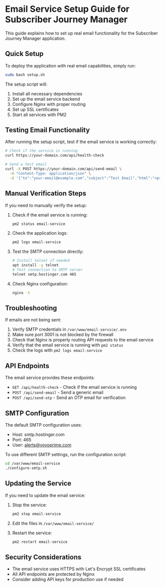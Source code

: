 
# Email Service Setup Guide for Subscriber Journey Manager

This guide explains how to set up real email functionality for the Subscriber Journey Manager application.

## Quick Setup

To deploy the application with real email capabilities, simply run:

```bash
sudo bash setup.sh
```

The setup script will:
1. Install all necessary dependencies
2. Set up the email service backend
3. Configure Nginx with proper routing
4. Set up SSL certificates
5. Start all services with PM2

## Testing Email Functionality

After running the setup script, test if the email service is working correctly:

```bash
# Check if the service is running
curl https://your-domain.com/api/health-check

# Send a test email
curl -X POST https://your-domain.com/api/send-email \
  -H "Content-Type: application/json" \
  -d '{"to":"your-email@example.com","subject":"Test Email","html":"<p>This is a test email</p>"}'
```

## Manual Verification Steps

If you need to manually verify the setup:

1. Check if the email service is running:
   ```bash
   pm2 status email-service
   ```

2. Check the application logs:
   ```bash
   pm2 logs email-service
   ```

3. Test the SMTP connection directly:
   ```bash
   # Install telnet if needed
   apt install -y telnet
   # Test connection to SMTP server
   telnet smtp.hostinger.com 465
   ```

4. Check Nginx configuration:
   ```bash
   nginx -t
   ```

## Troubleshooting

If emails are not being sent:

1. Verify SMTP credentials in `/var/www/email-service/.env`
2. Make sure port 3001 is not blocked by the firewall
3. Check that Nginx is properly routing API requests to the email service
4. Verify that the email service is running with `pm2 status`
5. Check the logs with `pm2 logs email-service`

## API Endpoints

The email service provides these endpoints:

- `GET /api/health-check` - Check if the email service is running
- `POST /api/send-email` - Send a generic email
- `POST /api/send-otp` - Send an OTP email for verification

## SMTP Configuration

The default SMTP configuration uses:
- Host: smtp.hostinger.com
- Port: 465
- User: alerts@yoyoprime.com

To use different SMTP settings, run the configuration script:
```bash
cd /var/www/email-service
./configure-smtp.sh
```

## Updating the Service

If you need to update the email service:

1. Stop the service:
   ```bash
   pm2 stop email-service
   ```

2. Edit the files in `/var/www/email-service/`

3. Restart the service:
   ```bash
   pm2 restart email-service
   ```

## Security Considerations

- The email service uses HTTPS with Let's Encrypt SSL certificates
- All API endpoints are protected by Nginx
- Consider adding API keys for production use if needed
